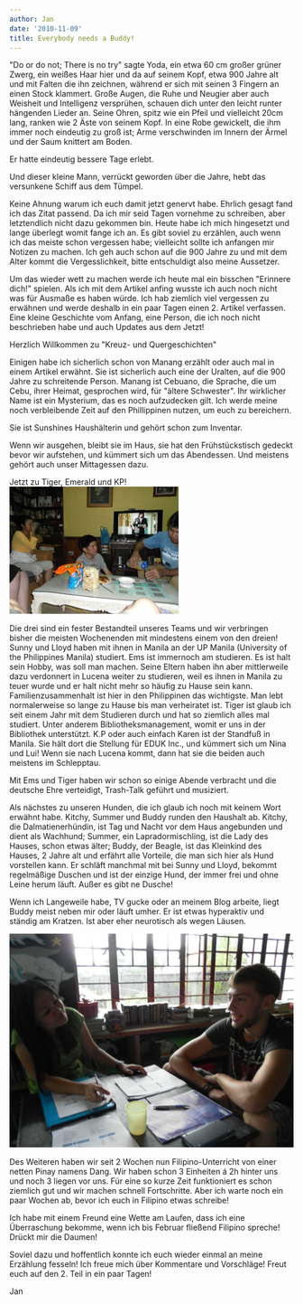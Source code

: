 ```yaml
---
author: Jan
date: '2010-11-09'
title: Everybody needs a Buddy!
---
```


"Do or do not; There is no try" sagte Yoda, ein etwa 60 cm großer 
grüner Zwerg, ein weißes Haar hier und da auf seinem Kopf, etwa 900 Jahre alt 
und mit Falten die ihn zeichnen, während er sich mit seinen 3 Fingern an einen 
Stock klammert. Große Augen, die Ruhe und Neugier aber auch Weisheit und 
Intelligenz versprühen, schauen dich unter den leicht runter hängenden Lieder 
an. Seine Ohren, spitz wie ein Pfeil und vielleicht 20cm lang, ranken wie 2 
Äste von seinem Kopf. In eine Robe gewickelt, die ihm immer noch eindeutig zu 
groß ist; Arme verschwinden im Innern der Ärmel und der Saum knittert am Boden.

Er hatte eindeutig bessere Tage erlebt.

Und dieser kleine Mann, verrückt geworden über die Jahre, hebt das versunkene 
Schiff aus dem Tümpel.

Keine Ahnung warum ich euch damit jetzt genervt habe. Ehrlich gesagt fand ich 
das Zitat passend. Da ich mir seid Tagen vornehme zu schreiben, aber 
letztendlich nicht dazu gekommen bin. Heute habe ich mich hingesetzt und lange 
überlegt womit fange ich an. Es gibt soviel zu erzählen, auch wenn ich das 
meiste schon vergessen habe; vielleicht sollte ich anfangen mir Notizen 
zu machen. Ich geh auch schon auf die 900 Jahre zu und mit dem Alter kommt die 
Vergesslichkeit, bitte entschuldigt also meine Aussetzer.

Um das wieder wett zu machen werde ich heute mal ein bisschen "Erinnere dich!"
spielen. Als ich mit dem Artikel anfing wusste ich auch noch nicht was für
Ausmaße es haben würde. Ich hab ziemlich viel vergessen zu erwähnen und werde
deshalb in ein paar Tagen einen 2. Artikel verfassen. Eine kleine Geschichte
vom Anfang, eine Person, die ich noch nicht beschrieben habe und auch Updates
aus dem Jetzt!

Herzlich Willkommen zu "Kreuz- und Quergeschichten"

Einigen habe ich sicherlich schon von Manang erzählt oder auch mal in einem
Artikel erwähnt. Sie ist sicherlich auch eine der Uralten, auf die 900 Jahre
zu schreitende Person. Manang ist Cebuano, die Sprache, die um Cebu, ihrer
Heimat, gesprochen wird, für "ältere Schwester". Ihr wirklicher Name ist ein
Mysterium, das es noch aufzudecken gilt. Ich werde meine noch verbleibende
Zeit auf den Phillippinen nutzen, um euch zu bereichern.

Sie ist Sunshines Haushälterin und gehört schon zum Inventar.

Wenn wir ausgehen, bleibt sie im Haus, sie hat den Frühstückstisch gedeckt
bevor wir aufstehen, und kümmert sich um das Abendessen. Und meistens gehört
auch unser Mittagessen dazu.

Jetzt zu Tiger, Emerald und KP!
![Image](./images/the_crew.jpg)

Die drei sind ein fester Bestandteil unseres Teams und wir verbringen bisher
die meisten Wochenenden mit mindestens einem von den dreien! Sunny und Lloyd
haben mit ihnen in Manila an der UP Manila (University of the Philippines
Manila) studiert. Ems ist immernoch am studieren. Es ist halt sein Hobby, was
soll man machen. Seine Eltern haben ihn aber mittlerweile dazu verdonnert in
Lucena weiter zu studieren, weil es ihnen in Manila zu teuer wurde und er halt
nicht mehr so häufig zu Hause sein kann. Familienzusammenhalt ist hier in den
Philippinen das wichtigste. Man lebt normalerweise so lange zu Hause bis man
verheiratet ist. Tiger ist glaub ich seit einem Jahr mit dem Studieren durch
und hat so ziemlich alles mal studiert. Unter anderem Bibliotheksmanagement,
womit er uns in der Bibliothek unterstützt. K.P oder auch einfach Karen ist
der Standfuß in Manila. Sie hält dort die Stellung für EDUK Inc., und kümmert
sich um Nina und Lui! Wenn sie nach Lucena kommt, dann hat sie die beiden auch
meistens im Schlepptau.

Mit Ems und Tiger haben wir schon so einige Abende verbracht und die deutsche
Ehre verteidigt, Trash-Talk geführt und musiziert.

Als nächstes zu unseren Hunden, die ich glaub ich noch mit keinem Wort erwähnt
habe. Kitchy, Summer und Buddy runden den Haushalt ab. Kitchy, die
Dalmatienerhündin, ist Tag und Nacht vor dem Haus angebunden und dient als
Wachhund; Summer, ein Lapradormischling, ist die Lady des Hauses, schon etwas
älter; Buddy, der Beagle, ist das Kleinkind des Hauses, 2 Jahre alt und erfährt
alle Vorteile, die man sich hier als Hund vorstellen kann. Er schläft manchmal
mit bei Sunny und Lloyd, bekommt regelmäßige Duschen und ist der einzige Hund,
der immer frei und ohne Leine herum läuft. Außer es gibt ne Dusche!

Wenn ich Langeweile habe, TV gucke oder an meinem Blog arbeite, liegt Buddy
meist neben mir oder läuft umher. Er ist etwas hyperaktiv und ständig am
Kratzen. Ist aber eher neurotisch als wegen Läusen.

![Image](./images/malte.jpg)

Des Weiteren haben wir seit 2 Wochen nun Filipino-Unterricht von einer netten
Pinay namens Dang. Wir haben schon 3 Einheiten á 2h hinter uns und noch 3
liegen vor uns. Für eine so kurze Zeit funktioniert es schon ziemlich gut und
wir machen schnell Fortschritte. Aber ich warte noch ein paar Wochen ab, bevor
ich euch in Filipino etwas schreibe!

Ich habe mit einem Freund eine Wette am Laufen, dass ich eine Überraschung
bekomme, wenn ich bis Februar fließend Filipino spreche! Drückt mir die Daumen!

Soviel dazu und hoffentlich konnte ich euch wieder einmal an meine Erzählung
fesseln! Ich freue mich über Kommentare und Vorschläge! Freut euch auf den 2.
Teil in ein paar Tagen!

Jan
